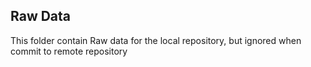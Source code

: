 ## Raw Data
This folder contain Raw data for the local repository, but ignored when commit to remote repository